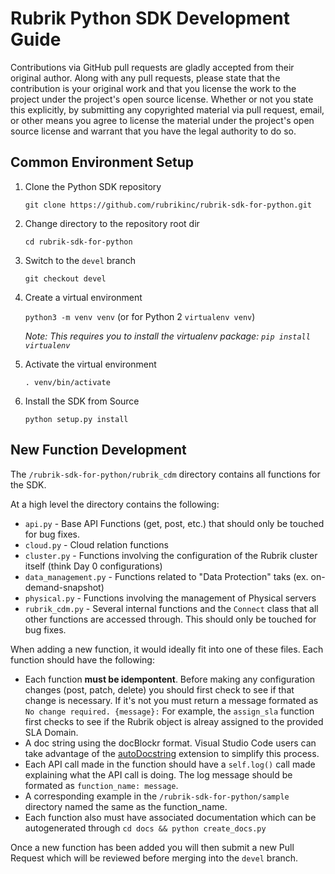 # Rubrik Python SDK Development Guide

Contributions via GitHub pull requests are gladly accepted from their original author. Along with any pull requests, please state that the contribution is your original work and that you license the work to the project under the project's open source license. Whether or not you state this explicitly, by submitting any copyrighted material via pull request, email, or other means you agree to license the material under the project's open source license and warrant that you have the legal authority to do so.

## Common Environment Setup

1. Clone the Python SDK repository

    `git clone https://github.com/rubrikinc/rubrik-sdk-for-python.git`

2. Change directory to the repository root dir

    `cd rubrik-sdk-for-python`

3. Switch to the `devel` branch

    `git checkout devel`

4. Create a virtual environment

    `python3 -m venv venv` (or for Python 2 `virtualenv venv`)

    _Note: This requires you to install the virtualenv package: `pip install virtualenv`_

5. Activate the virtual environment

    `. venv/bin/activate`

6. Install the SDK from Source

    `python setup.py install`

## New Function Development

The `/rubrik-sdk-for-python/rubrik_cdm` directory contains all functions for the SDK.

At a high level the directory contains the following:

* `api.py` - Base API Functions (get, post, etc.) that should only be touched for bug fixes.
* `cloud.py` - Cloud relation functions
* `cluster.py` - Functions involving the configuration of the Rubrik cluster itself (think Day 0 configurations)
* `data_management.py` - Functions related to "Data Protection" taks (ex. on-demand-snapshot)
* `physical.py` - Functions involving the management of Physical servers
* `rubrik_cdm.py` - Several internal functions and the `Connect` class that all other functions are accessed through. This should only be touched for bug fixes.

When adding a new function, it would ideally fit into one of these files. Each function should have the following:

* Each function **must be idempontent**. Before making any configuration changes (post, patch, delete) you should first check to see if that change is necessary. If it's not you must return a message formated as `No change required. {message}:` For example, the `assign_sla` function first checks to see if the Rubrik object is alreay assigned to the provided SLA Domain.
* A doc string using the docBlockr format. Visual Studio Code users can take advantage of the [autoDocstring](https://marketplace.visualstudio.com/items?itemName=njpwerner.autodocstring) extension to simplify this process.
* Each API call made in the function should have a `self.log()` call made explaining what the API call is doing. The log message should be formated as `function_name: message`.
* A corresponding example in the `/rubrik-sdk-for-python/sample` directory named the same as the function_name.
* Each function also must have associated documentation which can be autogenerated through `cd docs && python create_docs.py`

Once a new function has been added you will then submit a new Pull Request which will be reviewed before merging into the `devel` branch.
